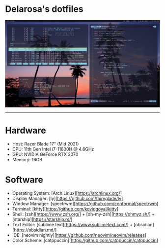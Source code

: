 # Delarosa's dotfiles 
![showcase](./assets/kitty.png)

---

# Hardware
* Host: Razer Blade 17" (Mid 2021)
* CPU: 11th Gen Intel i7-11800H @ 4.6GHz
* GPU: NVIDIA GeForce RTX 3070
* Memory: 16GB

# Software
* Operating System: [Arch Linux][https://archlinux.org/]
* Display Manager: [ly][https://github.com/fairyglade/ly]
* Window Manager: [spectrwm][https://github.com/conformal/spectrwm] 
* Terminal: [kitty][https://github.com/kovidgoyal/kitty]
* Shell: [zsh][https://www.zsh.org/] + [oh-my-zsh][https://ohmyz.sh/] + [starship][https://starship.rs/]
* Text Editor: [sublime text][https://www.sublimetext.com/] + [obsidian][https://obsidian.md/]
* IDE: [neovim nightly][https://github.com/neovim/neovim/releases]
* Color Scheme: [catppuccin][https://github.com/catppuccin/catppuccin]
